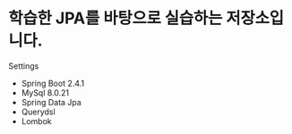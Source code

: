 # 학습한 JPA를 바탕으로 실습하는 저장소입니다.

Settings
- Spring Boot 2.4.1
- MySql 8.0.21
- Spring Data Jpa
- Querydsl
- Lombok
